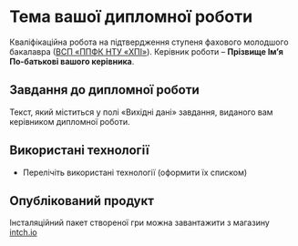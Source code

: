 # Тема вашої дипломної роботи
Кваліфікаційна робота на підтвердження ступеня фахового молодшого
бакалавра ([ВСП «ППФК НТУ «ХПІ»](http://polytechnic.poltava.ua)). Керівник
роботи – **Прізвище Ім’я По-батькові вашого керівника**.
## Завдання до дипломної роботи
Текст, який міститься у полі «Вихідні дані» завдання, виданого вам керівником
дипломної роботи.
## Використані технології
* Перелічіть використані технології (оформити їх списком)
## Опублікований продукт
Інсталяційний пакет створеної гри можна завантажити з магазину
[intch.io](http://itch.io)
